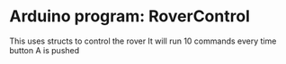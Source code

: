 # Arduino program: RoverControl
This uses structs to control the rover
It will run 10 commands every time button A is pushed
